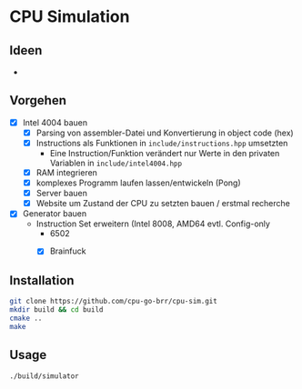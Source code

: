 # CPU Simulation

## Ideen
- 

## Vorgehen
- [x] Intel 4004 bauen
  - [x] Parsing von assembler-Datei und Konvertierung in object code (hex)
  - [x] Instructions als Funktionen in `include/instructions.hpp` umsetzten
    - Eine Instruction/Funktion verändert nur Werte in den privaten Variablen in `include/intel4004.hpp`
  - [x] RAM integrieren
  - [x] komplexes Programm laufen lassen/entwickeln (Pong)
  - [x] Server bauen
  - [x] Website um Zustand der CPU zu setzten bauen / erstmal recherche
- [x] Generator bauen
  - Instruction Set erweitern (Intel 8008, AMD64 evtl. Config-only
    - 6502
    - [x] Brainfuck


## Installation
```bash
git clone https://github.com/cpu-go-brr/cpu-sim.git
mkdir build && cd build
cmake ..
make
```
## Usage
```bash
./build/simulator
```
